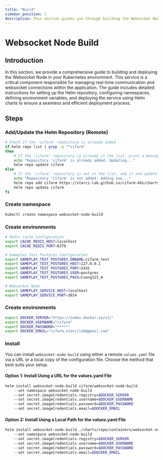 ```yaml
---
title: "Build"
sidebar_position: 1
description: This section guides you through building the Websocket Node in your Kubernetes environment using Helm.
---
```

# Websocket Node Build
## Introduction
In this section, we provide a comprehensive guide to building and deploying the Websocket Node in your Kubernetes environment. This service is a critical component responsible for managing real-time communication and websocket connections within the application. The guide includes detailed instructions for setting up the Helm repository, configuring namespaces, defining environment variables, and deploying the service using Helm charts to ensure a seamless and efficient deployment process.
## Steps
### Add/Update the Helm Repository (Remote)
```bash
# Check if the 'cifarm' repository is already added
if helm repo list | grep -q "^cifarm" 
then
    # If the 'cifarm' repository is already in the list, print a message and update the repository
    echo "Repository 'cifarm' is already added. Updating..."
    helm repo update cifarm
else
    # If the 'cifarm' repository is not in the list, add it and update the repository
    echo "Repository 'cifarm' is not added. Adding now..."
    helm repo add cifarm https://starci-lab.github.io/cifarm-k8s/charts
    helm repo update cifarm
fi
```
### Create namespace
```bash
kubectl create namespace websocket-node-build
```
### Create environments
```bash
# Redis cache configuration
export CACHE_REDIS_HOST=localhost
export CACHE_REDIS_PORT=6379

# Gameplay Test Postgres configuration
export GAMEPLAY_TEST_POSTGRES_DBNAME=cifarm_test
export GAMEPLAY_TEST_POSTGRES_HOST=127.0.0.1
export GAMEPLAY_TEST_POSTGRES_PORT=5432
export GAMEPLAY_TEST_POSTGRES_USER=postgres
export GAMEPLAY_TEST_POSTGRES_PASS=Cuong123_A

# Websocket Node
export GAMEPLAY_SERVICE_HOST=localhost
export GAMEPLAY_SERVICE_PORT=3014

```
### Create environments
```bash
export DOCKER_SERVER="https://index.docker.io/v1/"
export DOCKER_USERNAME="cifarm"
export DOCKER_PASSWORD="*****"
export DOCKER_EMAIL="cifarm.starcilab@gmail.com"
```
### Install
You can install `websocket-node-build` using either a remote `values.yaml` file via a URL or a local copy of the configuration file. Choose the method that best suits your setup.
#### Option 1: Install Using a URL for the values.yaml File
```bash
helm install websocket-node-build cifarm/websocket-node-build
    --set namespace websocket-node-build
    --set secret.imageCredentials.registry=$DOCKER_SERVER
    --set secret.imageCredentials.username=$DOCKER_USERNAME
    --set secret.imageCredentials.password=$DOCKER_PASSWORD
    --set secret.imageCredentials.email=$DOCKER_EMAIL
```
#### Option 2: Install Using a Local Path for the values.yaml File
```bash
helm install websocket-node-build ./charts/repo/containers/websocket-node/build/
    --set namespace websocket-node-build
    --set secret.imageCredentials.registry=$DOCKER_SERVER
    --set secret.imageCredentials.username=$DOCKER_USERNAME
    --set secret.imageCredentials.password=$DOCKER_PASSWORD
    --set secret.imageCredentials.email=$DOCKER_EMAIL
```